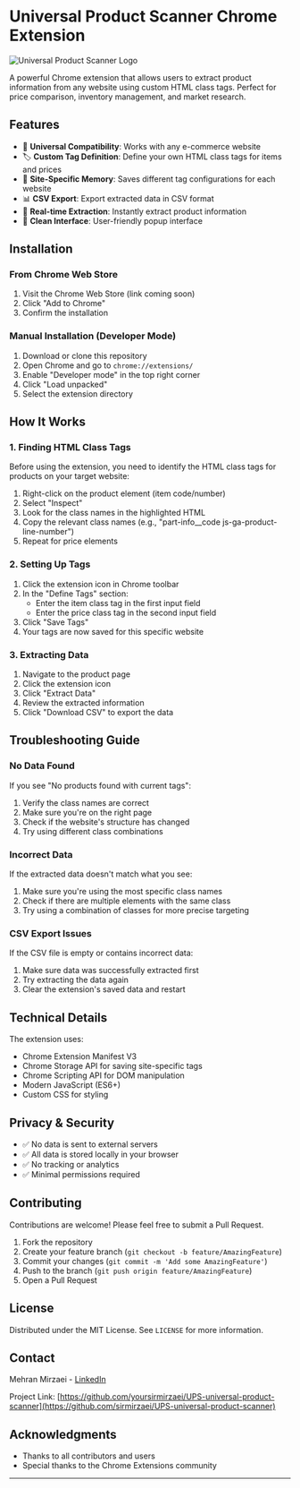 # Universal Product Scanner Chrome Extension

![Universal Product Scanner Logo](images/icon128.png)

A powerful Chrome extension that allows users to extract product information from any website using custom HTML class tags. Perfect for price comparison, inventory management, and market research.

## Features

- 🎯 **Universal Compatibility**: Works with any e-commerce website
- 🏷️ **Custom Tag Definition**: Define your own HTML class tags for items and prices
- 💾 **Site-Specific Memory**: Saves different tag configurations for each website
- 📊 **CSV Export**: Export extracted data in CSV format
- 🔄 **Real-time Extraction**: Instantly extract product information
- 🎨 **Clean Interface**: User-friendly popup interface


## Installation

### From Chrome Web Store
1. Visit the Chrome Web Store (link coming soon)
2. Click "Add to Chrome"
3. Confirm the installation

### Manual Installation (Developer Mode)
1. Download or clone this repository
2. Open Chrome and go to `chrome://extensions/`
3. Enable "Developer mode" in the top right corner
4. Click "Load unpacked"
5. Select the extension directory

## How It Works

### 1. Finding HTML Class Tags
Before using the extension, you need to identify the HTML class tags for products on your target website:

1. Right-click on the product element (item code/number)
2. Select "Inspect"
3. Look for the class names in the highlighted HTML
4. Copy the relevant class names (e.g., "part-info__code js-ga-product-line-number")
5. Repeat for price elements

### 2. Setting Up Tags

1. Click the extension icon in Chrome toolbar
2. In the "Define Tags" section:
   - Enter the item class tag in the first input field
   - Enter the price class tag in the second input field
3. Click "Save Tags"
4. Your tags are now saved for this specific website

### 3. Extracting Data

1. Navigate to the product page
2. Click the extension icon
3. Click "Extract Data"
4. Review the extracted information
5. Click "Download CSV" to export the data

## Troubleshooting Guide

### No Data Found
If you see "No products found with current tags":
1. Verify the class names are correct
2. Make sure you're on the right page
3. Check if the website's structure has changed
4. Try using different class combinations

### Incorrect Data
If the extracted data doesn't match what you see:
1. Make sure you're using the most specific class names
2. Check if there are multiple elements with the same class
3. Try using a combination of classes for more precise targeting

### CSV Export Issues
If the CSV file is empty or contains incorrect data:
1. Make sure data was successfully extracted first
2. Try extracting the data again
3. Clear the extension's saved data and restart

## Technical Details

The extension uses:
- Chrome Extension Manifest V3
- Chrome Storage API for saving site-specific tags
- Chrome Scripting API for DOM manipulation
- Modern JavaScript (ES6+)
- Custom CSS for styling

## Privacy & Security

- ✅ No data is sent to external servers
- ✅ All data is stored locally in your browser
- ✅ No tracking or analytics
- ✅ Minimal permissions required

## Contributing

Contributions are welcome! Please feel free to submit a Pull Request.

1. Fork the repository
2. Create your feature branch (`git checkout -b feature/AmazingFeature`)
3. Commit your changes (`git commit -m 'Add some AmazingFeature'`)
4. Push to the branch (`git push origin feature/AmazingFeature`)
5. Open a Pull Request

## License

Distributed under the MIT License. See `LICENSE` for more information.

## Contact

Mehran Mirzaei - [LinkedIn](https://www.linkedin.com/in/mehranmirzaei/)

Project Link: [https://github.com/yoursirmirzaei/UPS-universal-product-scanner](https://github.com/sirmirzaei/UPS-universal-product-scanner)

## Acknowledgments

- Thanks to all contributors and users
- Special thanks to the Chrome Extensions community

---
